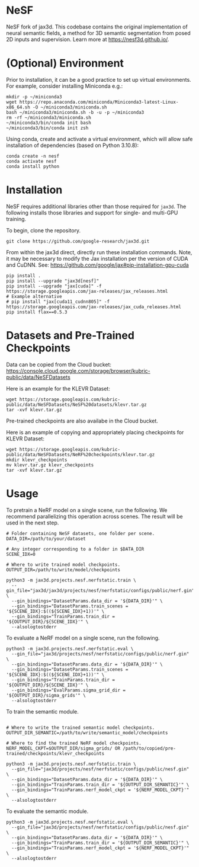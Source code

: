 # NeSF

NeSF fork of jax3d. This codebase contains the original implementation of neural
semantic fields, a method for 3D semantic segmentation from posed 2D inputs and
supervision. Learn more at https://nesf3d.github.io/.

# (Optional) Environment

Prior to installation, it can be a good practice to set up virtual environments.
For example, consider installing Miniconda e.g.:

```shell
mkdir -p ~/miniconda3
wget https://repo.anaconda.com/miniconda/Miniconda3-latest-Linux-x86_64.sh -O ~/miniconda3/miniconda.sh
bash ~/miniconda3/miniconda.sh -b -u -p ~/miniconda3
rm -rf ~/miniconda3/miniconda.sh
~/miniconda3/bin/conda init bash
~/miniconda3/bin/conda init zsh
```

Using conda, create and activate a virtual environment, which will allow safe
installation of dependencies (based on Python 3.10.8):

```shell
conda create -n nesf
conda activate nesf
conda install python
```

# Installation

NeSF requires additional libraries other than those required for `jax3d`. The
following installs those libraries and support for single- and multi-GPU
training.

To begin, clone the repository.

```shell
git clone https://github.com/google-research/jax3d.git
```

From within the jax3d direct, directly run these installation commands. Note, it
may be necessary to modify the Jax installation per the version of CUDA and
CuDNN. See: https://github.com/google/jax#pip-installation-gpu-cuda

```shell
pip install .
pip install --upgrade "jax3d[nesf]"
pip install --upgrade "jax[cuda]" -f https://storage.googleapis.com/jax-releases/jax_releases.html
# Example alternative
# pip install "jax[cuda11_cudnn805]" -f https://storage.googleapis.com/jax-releases/jax_cuda_releases.html
pip install flax==0.5.3
```

# Datasets and Pre-Trained Checkpoints

Data can be copied from the Cloud bucket:
https://console.cloud.google.com/storage/browser/kubric-public/data/NeSFDatasets

Here is an example for the KLEVR Dataset:

```shell
wget https://storage.googleapis.com/kubric-public/data/NeSFDatasets/NeSF%20datasets/klevr.tar.gz
tar -xvf klevr.tar.gz
```

Pre-trained checkpoints are also availabe in the Cloud bucket.

Here is an example of copying and appropriately placing checkpoints for KLEVR
Dataset:

```shell
wget https://storage.googleapis.com/kubric-public/data/NeSFDatasets/NeRF%20checkpoints/klevr.tar.gz
mkdir klevr_checkpoints
mv klevr.tar.gz klevr_checkpoints
tar -xvf klevr.tar.gz
```

# Usage

To pretrain a NeRF model on a single scene, run the following. We recommend
parallelizing this operation across scenes. The result will be used in the next
step.

```shell
# Folder containing NeSF datasets, one folder per scene.
DATA_DIR=/path/to/your/dataset

# Any integer corresponding to a folder in $DATA_DIR
SCENE_IDX=0

# Where to write trained model checkpoints.
OUTPUT_DIR=/path/to/write/model/checkpoints

python3 -m jax3d.projects.nesf.nerfstatic.train \
  --gin_file="jax3d/jax3d/projects/nesf/nerfstatic/configs/public/nerf.gin" \
  --gin_bindings="DatasetParams.data_dir = '${DATA_DIR}'" \
  --gin_bindings="DatasetParams.train_scenes = '${SCENE_IDX}:$((${SCENE_IDX}+1))'" \
  --gin_bindings="TrainParams.train_dir = '${OUTPUT_DIR}/${SCENE_IDX}'" \
  --alsologtostderr
```

To evaluate a NeRF model on a single scene, run the following.

```shell
python3 -m jax3d.projects.nesf.nerfstatic.eval \
  --gin_file="jax3d/projects/nesf/nerfstatic/configs/public/nerf.gin" \
  --gin_bindings="DatasetParams.data_dir = '${DATA_DIR}'" \
  --gin_bindings="DatasetParams.train_scenes = '${SCENE_IDX}:$((${SCENE_IDX}+1))'" \
  --gin_bindings="TrainParams.train_dir = '${OUTPUT_DIR}/${SCENE_IDX}'" \
  --gin_bindings="EvalParams.sigma_grid_dir = '${OUTPUT_DIR}/sigma_grids'" \
  --alsologtostderr
```

To train the semantic module.

```shell

# Where to write the trained semantic model checkpoints.
OUTPUT_DIR_SEMANTIC=/path/to/write/semantic_model/checkpoints

# Where to find the trained NeRF model checkpoints.
NERF_MODEL_CKPT=$OUTPUT_DIR/sigma_grids/ OR /path/to/copied/pre-trained/checkpoints/klevr_checkpoints

python3 -m jax3d.projects.nesf.nerfstatic.train \
  --gin_file="jax3d/projects/nesf/nerfstatic/configs/public/nesf.gin" \
  --gin_bindings="DatasetParams.data_dir = '${DATA_DIR}'" \
  --gin_bindings="TrainParams.train_dir = '${OUTPUT_DIR_SEMANTIC}'" \
  --gin_bindings="TrainParams.nerf_model_ckpt = '${NERF_MODEL_CKPT}'" \
  --alsologtostderr
```

To evaluate the semantic module.

```shell
python3 -m jax3d.projects.nesf.nerfstatic.eval \
  --gin_file="jax3d/projects/nesf/nerfstatic/configs/public/nesf.gin" \
  --gin_bindings="DatasetParams.data_dir = '${DATA_DIR}'" \
  --gin_bindings="TrainParams.train_dir = '${OUTPUT_DIR_SEMANTIC}'" \
  --gin_bindings="TrainParams.nerf_model_ckpt = '${NERF_MODEL_CKPT}'" \
  --alsologtostderr
```
